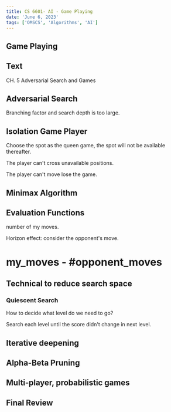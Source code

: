 ```yaml
---
title: CS 6601- AI - Game Playing
date: 'June 6, 2023'
tags: ['OMSCS', 'Algorithms', 'AI']
---
```


## Game Playing

## Text

CH. 5 Adversarial Search and Games

## Adversarial Search

Branching factor and search depth is too large.

## Isolation Game Player

Choose the spot as the queen game, the spot will not be available thereafter.

The player can't cross unavailable positions.

The player can't move lose the game.

## Minimax Algorithm

## Evaluation Functions

number of my moves.

Horizon effect: consider the opponent's move.

# my_moves - #opponent_moves

## Technical to reduce search space

### Quiescent Search

How to decide what level do we need to go?

Search each level until the score didn't change in next level.

## Iterative deepening

## Alpha-Beta Pruning

## Multi-player, probabilistic games

## Final Review
